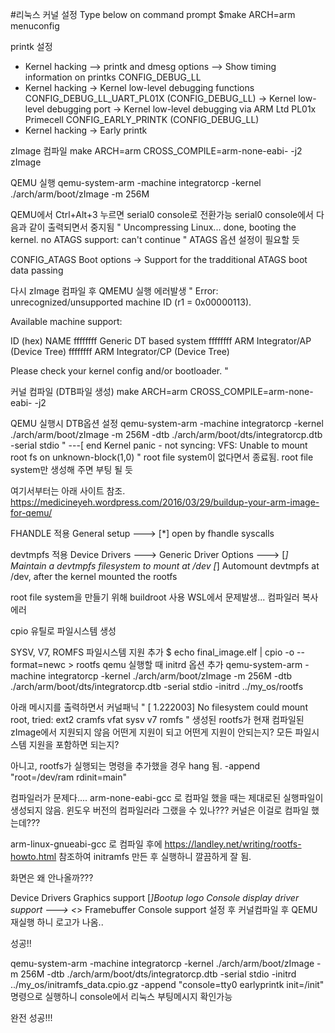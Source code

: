 #리눅스 커널 설정
Type below on command prompt
    $make ARCH=arm menuconfig

printk 설정
 - Kernel hacking --> printk and dmesg options --> Show timing information on printks
CONFIG_DEBUG_LL
 - Kernel hacking -> Kernel low-level debugging functions
CONFIG_DEBUG_LL_UART_PL01X (CONFIG_DEBUG_LL)
                  -> Kernel low-level debugging port -> Kernel low-level debugging via ARM Ltd PL01x Primecell
CONFIG_EARLY_PRINTK (CONFIG_DEBUG_LL)
 - Kernel hacking -> Early printk


zImage 컴파일
make ARCH=arm CROSS_COMPILE=arm-none-eabi- -j2 zImage


QEMU 실행
qemu-system-arm -machine integratorcp -kernel ./arch/arm/boot/zImage -m 256M

QEMU에서 Ctrl+Alt+3 누르면 serial0 console로 전환가능
serial0 console에서 다음과 같이 출력되면서 중지됨
"
Uncompressing Linux... done, booting the kernel.
no ATAGS support: can't continue
"
ATAGS 옵션 설정이 필요할 듯

CONFIG_ATAGS
Boot options -> Support for the tradditional ATAGS boot data passing


다시 zImage 컴파일 후 QMEMU 실행
에러발생
"
Error: unrecognized/unsupported machine ID (r1 = 0x00000113).

Available machine support:

ID (hex)        NAME
ffffffff        Generic DT based system
ffffffff        ARM Integrator/AP (Device Tree)
ffffffff        ARM Integrator/CP (Device Tree)

Please check your kernel config and/or bootloader.
"

커널 컴파일 (DTB파일 생성)
make ARCH=arm CROSS_COMPILE=arm-none-eabi- -j2


QEMU 실행시 DTB옵션 설정
qemu-system-arm -machine integratorcp -kernel ./arch/arm/boot/zImage -m 256M -dtb ./arch/arm/boot/dts/integratorcp.dtb -serial stdio
"
---[ end Kernel panic - not syncing: VFS: Unable to mount root fs on unknown-block(1,0)
"
root file system이 없다면서 종료됨.
root file system만 생성해 주면 부팅 될 듯


여기서부터는 아래 사이트 참조.
https://medicineyeh.wordpress.com/2016/03/29/buildup-your-arm-image-for-qemu/

FHANDLE 적용
General setup  --->
[*] open by fhandle syscalls

devtmpfs 적용
Device Drivers  --->
  Generic Driver Options  --->
    [*] Maintain a devtmpfs filesystem to mount at /dev
    [*]   Automount devtmpfs at /dev, after the kernel mounted the rootfs

root file system을 만들기 위해 buildroot 사용
WSL에서 문제발생... 컴파일러 복사 에러


cpio 유틸로 파일시스템 생성

SYSV, V7, ROMFS 파일시스템 지원 추가
$ echo final_image.elf | cpio -o --format=newc > rootfs
qemu 실행할 때 initrd 옵션 추가
qemu-system-arm -machine integratorcp -kernel ./arch/arm/boot/zImage -m 256M -dtb ./arch/arm/boot/dts/integratorcp.dtb -serial stdio -initrd ../my_os/rootfs

아래 메시지를 출력하면서 커널패닉
"
[    1.222003] No filesystem could mount root, tried:  ext2 cramfs vfat sysv v7 romfs
"
생성된 rootfs가 현재 컴파일된 zImage에서 지원되지 않음
어떤게 지원이 되고 어떤게 지원이 안되는지?
모든 파일시스템 지원을 포함하면 되는지?

아니고, rootfs가 실행되는 명령을 추가했을 경우 hang 됨.
-append "root=/dev/ram rdinit=main"


컴파일러가 문제다....
arm-none-eabi-gcc 로 컴파일 했을 때는 제대로된 실행파일이 생성되지 않음.
윈도우 버전의 컴파일러라 그랬을 수 있나??? 커널은 이걸로 컴파일 했는데???

arm-linux-gnueabi-gcc 로 컴파일 후에 
https://landley.net/writing/rootfs-howto.html
참조하여 initramfs 만든 후 실행하니 깔끔하게 잘 됨.

화면은 왜 안나올까???

Device Drivers
 Graphics support
  [*]Bootup logo
     Console display driver support --->
      <*> Framebuffer Console support
설정 후 커널컴파일 후 QEMU 재실행 하니 로고가 나옴.. 

성공!!

qemu-system-arm -machine integratorcp -kernel ./arch/arm/boot/zImage -m 256M -dtb ./arch/arm/boot/dts/integratorcp.dtb -serial stdio -initrd ../my_os/initramfs_data.cpio.gz -append "console=tty0 earlyprintk init=/init"
명령으로 실행하니 console에서 리눅스 부팅메시지 확인가능

완전 성공!!!
